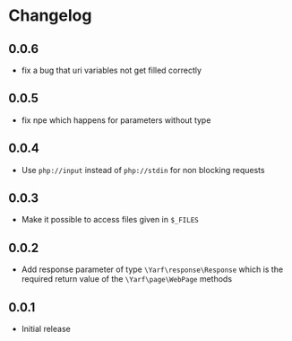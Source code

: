 # Changelog

## 0.0.6

- fix a bug that uri variables not get filled correctly

## 0.0.5

- fix npe which happens for parameters without type

## 0.0.4

- Use `php://input` instead of `php://stdin` for non blocking requests

## 0.0.3

- Make it possible to access files given in `$_FILES`

## 0.0.2

- Add response parameter of type `\Yarf\response\Response` which is the required return value of the `\Yarf\page\WebPage` methods

## 0.0.1

- Initial release
